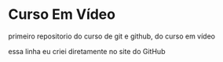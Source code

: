 # Curso Em Vídeo
 primeiro repositorio do curso de git e github, do curso em vídeo

 essa linha eu criei diretamente no site do GitHub
